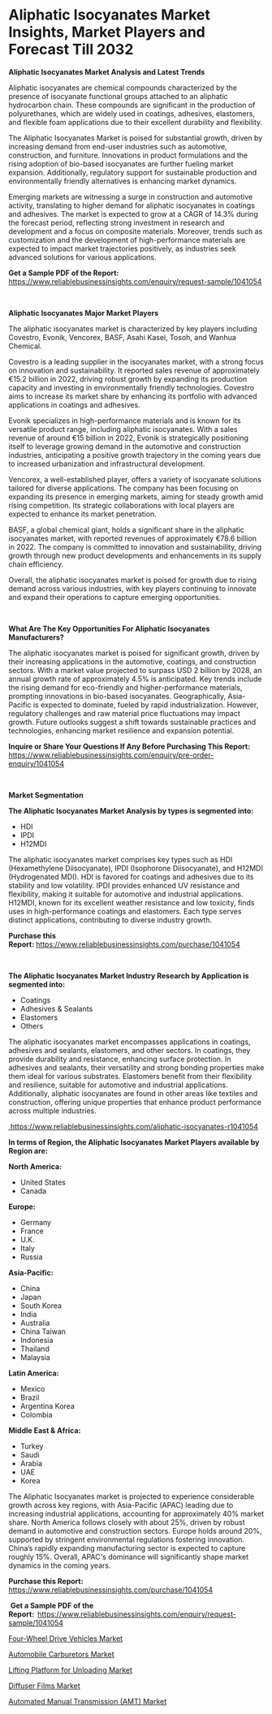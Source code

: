 <p><h1>Aliphatic Isocyanates Market Insights, Market Players and Forecast Till 2032</h1></p><p><strong>Aliphatic Isocyanates Market Analysis and Latest Trends</strong></p>
<p><p>Aliphatic isocyanates are chemical compounds characterized by the presence of isocyanate functional groups attached to an aliphatic hydrocarbon chain. These compounds are significant in the production of polyurethanes, which are widely used in coatings, adhesives, elastomers, and flexible foam applications due to their excellent durability and flexibility.</p><p>The Aliphatic Isocyanates Market is poised for substantial growth, driven by increasing demand from end-user industries such as automotive, construction, and furniture. Innovations in product formulations and the rising adoption of bio-based isocyanates are further fueling market expansion. Additionally, regulatory support for sustainable production and environmentally friendly alternatives is enhancing market dynamics.</p><p>Emerging markets are witnessing a surge in construction and automotive activity, translating to higher demand for aliphatic isocyanates in coatings and adhesives. The market is expected to grow at a CAGR of 14.3% during the forecast period, reflecting strong investment in research and development and a focus on composite materials. Moreover, trends such as customization and the development of high-performance materials are expected to impact market trajectories positively, as industries seek advanced solutions for various applications.</p></p>
<p><strong>Get a Sample PDF of the Report:&nbsp;</strong> <a href="https://www.reliablebusinessinsights.com/enquiry/request-sample/1041054?utm_campaign=2201&utm_medium=2&utm_source=Github&utm_content=ia&utm_term=30012025&utm_id=aliphatic-isocyanates">https://www.reliablebusinessinsights.com/enquiry/request-sample/1041054</a></p>
<p>&nbsp;</p>
<p><strong>Aliphatic Isocyanates Major Market Players</strong></p>
<p><p>The aliphatic isocyanates market is characterized by key players including Covestro, Evonik, Vencorex, BASF, Asahi Kasei, Tosoh, and Wanhua Chemical. </p><p>Covestro is a leading supplier in the isocyanates market, with a strong focus on innovation and sustainability. It reported sales revenue of approximately €15.2 billion in 2022, driving robust growth by expanding its production capacity and investing in environmentally friendly technologies. Covestro aims to increase its market share by enhancing its portfolio with advanced applications in coatings and adhesives.</p><p>Evonik specializes in high-performance materials and is known for its versatile product range, including aliphatic isocyanates. With a sales revenue of around €15 billion in 2022, Evonik is strategically positioning itself to leverage growing demand in the automotive and construction industries, anticipating a positive growth trajectory in the coming years due to increased urbanization and infrastructural development.</p><p>Vencorex, a well-established player, offers a variety of isocyanate solutions tailored for diverse applications. The company has been focusing on expanding its presence in emerging markets, aiming for steady growth amid rising competition. Its strategic collaborations with local players are expected to enhance its market penetration.</p><p>BASF, a global chemical giant, holds a significant share in the aliphatic isocyanates market, with reported revenues of approximately €78.6 billion in 2022. The company is committed to innovation and sustainability, driving growth through new product developments and enhancements in its supply chain efficiency.</p><p>Overall, the aliphatic isocyanates market is poised for growth due to rising demand across various industries, with key players continuing to innovate and expand their operations to capture emerging opportunities.</p></p>
<p>&nbsp;</p>
<p><strong>What Are The Key Opportunities For Aliphatic Isocyanates Manufacturers?</strong></p>
<p><p>The aliphatic isocyanates market is poised for significant growth, driven by their increasing applications in the automotive, coatings, and construction sectors. With a market value projected to surpass USD 2 billion by 2028, an annual growth rate of approximately 4.5% is anticipated. Key trends include the rising demand for eco-friendly and higher-performance materials, prompting innovations in bio-based isocyanates. Geographically, Asia-Pacific is expected to dominate, fueled by rapid industrialization. However, regulatory challenges and raw material price fluctuations may impact growth. Future outlooks suggest a shift towards sustainable practices and technologies, enhancing market resilience and expansion potential.</p></p>
<p><strong>Inquire or Share Your Questions If Any Before Purchasing This Report:</strong> <a href="https://www.reliablebusinessinsights.com/enquiry/pre-order-enquiry/1041054?utm_campaign=2201&utm_medium=2&utm_source=Github&utm_content=ia&utm_term=30012025&utm_id=aliphatic-isocyanates">https://www.reliablebusinessinsights.com/enquiry/pre-order-enquiry/1041054</a></p>
<p>&nbsp;</p>
<p><strong>Market Segmentation</strong></p>
<p><strong>The Aliphatic Isocyanates Market Analysis by types is segmented into:</strong></p>
<p><ul><li>HDI</li><li>IPDI</li><li>H12MDI</li></ul></p>
<p><p>The aliphatic isocyanates market comprises key types such as HDI (Hexamethylene Diisocyanate), IPDI (Isophorone Diisocyanate), and H12MDI (Hydrogenated MDI). HDI is favored for coatings and adhesives due to its stability and low volatility. IPDI provides enhanced UV resistance and flexibility, making it suitable for automotive and industrial applications. H12MDI, known for its excellent weather resistance and low toxicity, finds uses in high-performance coatings and elastomers. Each type serves distinct applications, contributing to diverse industry growth.</p></p>
<p><strong>Purchase this Report:&nbsp;</strong><a href="https://www.reliablebusinessinsights.com/purchase/1041054?utm_campaign=2201&utm_medium=2&utm_source=Github&utm_content=ia&utm_term=30012025&utm_id=aliphatic-isocyanates">https://www.reliablebusinessinsights.com/purchase/1041054</a></p>
<p>&nbsp;</p>
<p><strong>The Aliphatic Isocyanates Market Industry Research by Application is segmented into:</strong></p>
<p><ul><li>Coatings</li><li>Adhesives & Sealants</li><li>Elastomers</li><li>Others</li></ul></p>
<p><p>The aliphatic isocyanates market encompasses applications in coatings, adhesives and sealants, elastomers, and other sectors. In coatings, they provide durability and resistance, enhancing surface protection. In adhesives and sealants, their versatility and strong bonding properties make them ideal for various substrates. Elastomers benefit from their flexibility and resilience, suitable for automotive and industrial applications. Additionally, aliphatic isocyanates are found in other areas like textiles and construction, offering unique properties that enhance product performance across multiple industries.</p></p>
<p><a href="https://www.reliablebusinessinsights.com/aliphatic-isocyanates-r1041054?utm_campaign=2201&utm_medium=2&utm_source=Github&utm_content=ia&utm_term=30012025&utm_id=aliphatic-isocyanates">&nbsp;https://www.reliablebusinessinsights.com/aliphatic-isocyanates-r1041054</a></p>
<p><strong>In terms of Region, the Aliphatic Isocyanates Market Players available by Region are:</strong></p>
<p>
    <p> <strong> North America: </strong>
        <ul>
            <li>United States</li>
            <li>Canada</li>
        </ul>
        </p> 
    <p> <strong> Europe: </strong>
        <ul>
            <li>Germany</li>
            <li>France</li>
            <li>U.K.</li>
            <li>Italy</li>
            <li>Russia</li>
        </ul>
        </p> 
    <p> <strong> Asia-Pacific: </strong>
        <ul>
            <li>China</li>
            <li>Japan</li>
            <li>South Korea</li>
            <li>India</li>
            <li>Australia</li>
            <li>China Taiwan</li>
            <li>Indonesia</li>
            <li>Thailand</li>
            <li>Malaysia</li>
        </ul>
        </p> 
    <p> <strong> Latin America: </strong>
        <ul>
            <li>Mexico</li>
            <li>Brazil</li>
            <li>Argentina Korea</li>
            <li>Colombia</li>
        </ul>
        </p> 
    <p> <strong> Middle East & Africa: </strong>
        <ul>
            <li>Turkey</li>
            <li>Saudi</li>
            <li>Arabia</li>
            <li>UAE</li>
            <li>Korea</li>
        </ul>
    </p>
    </p>
<p><p>The Aliphatic Isocyanates market is projected to experience considerable growth across key regions, with Asia-Pacific (APAC) leading due to increasing industrial applications, accounting for approximately 40% market share. North America follows closely with about 25%, driven by robust demand in automotive and construction sectors. Europe holds around 20%, supported by stringent environmental regulations fostering innovation. China’s rapidly expanding manufacturing sector is expected to capture roughly 15%. Overall, APAC's dominance will significantly shape market dynamics in the coming years.</p></p>
<p><strong>Purchase this Report: </strong><a href="https://www.reliablebusinessinsights.com/purchase/1041054?utm_campaign=2201&utm_medium=2&utm_source=Github&utm_content=ia&utm_term=30012025&utm_id=aliphatic-isocyanates">https://www.reliablebusinessinsights.com/purchase/1041054</a></p>
<p>&nbsp;<strong>Get a Sample PDF of the Report:&nbsp;&nbsp;</strong><a href="https://www.reliablebusinessinsights.com/enquiry/request-sample/1041054?utm_campaign=2201&utm_medium=2&utm_source=Github&utm_content=ia&utm_term=30012025&utm_id=aliphatic-isocyanates">https://www.reliablebusinessinsights.com/enquiry/request-sample/1041054</a></p>
<p><strong></strong></p>
<p><p><a href="https://github.com/princessbartram3/Market-Research-Report-List-1/blob/main/four-wheel-drive-vehicles-market.md?utm_campaign=2201&utm_medium=2&utm_source=Github&utm_content=ia&utm_term=30012025&utm_id=aliphatic-isocyanates">Four-Wheel Drive Vehicles Market</a></p><p><a href="https://www.linkedin.com/pulse/automobile-carburetors-market-size-forecast-analysis-138-xp89e?utm_campaign=2201&utm_medium=2&utm_source=Github&utm_content=ia&utm_term=30012025&utm_id=aliphatic-isocyanates">Automobile Carburetors Market</a></p><p><a href="https://www.linkedin.com/pulse/lifting-platform-unloading-industry-research-report-future-dhr2f?utm_campaign=2201&utm_medium=2&utm_source=Github&utm_content=ia&utm_term=30012025&utm_id=aliphatic-isocyanates">Lifting Platform for Unloading Market</a></p><p><a href="https://www.linkedin.com/pulse/current-evaluation-future-outlook-diffuser-films-market-umrlf?utm_campaign=2201&utm_medium=2&utm_source=Github&utm_content=ia&utm_term=30012025&utm_id=aliphatic-isocyanates">Diffuser Films Market</a></p><p><a href="https://github.com/yankimber90yankim/Market-Research-Report-List-1/blob/main/automated-manual-transmission-amt-market.md?utm_campaign=2201&utm_medium=2&utm_source=Github&utm_content=ia&utm_term=30012025&utm_id=aliphatic-isocyanates">Automated Manual Transmission (AMT) Market</a></p></p>